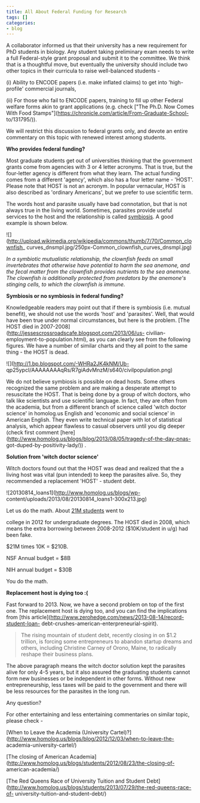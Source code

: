 ```yaml
---
title: All About Federal Funding for Research
tags: []
categories:
- blog
---
```

A collaborator informed us that their university has a new requirement for PhD
students in biology. Any student taking preliminary exam needs to write a full
Federal-style grant proposal and submit it to the committee. We think that is
a thoughtful move, but eventually the university should include two other
topics in their curricula to raise well-balanced students -
<!--more-->

(i) Ability to ENCODE papers (i.e. make inflated claims) to get into 'high-
profile' commercial journals,

(ii) For those who fail to ENCODE papers, training to fill up other Federal
welfare forms akin to grant applications (e.g. check ["The Ph.D. Now Comes
With Food Stamps"](https://chronicle.com/article/From-Graduate-School-
to/131795/)).

We will restrict this discussion to federal grants only, and devote an entire
commentary on this topic with renewed interest among students.

**Who provides federal funding?**

Most graduate students get out of universities thinking that the government
grants come from agencies with 3 or 4 letter acronyms. That is true, but the
four-letter agency is different from what they learn. The actual funding comes
from a different 'agency', which also has a four letter name - 'HOST'. Please
note that HOST is not an acronym. In popular vernacular, HOST is also
described as 'ordinary Americans', but we prefer to use scientific term.

The words host and parasite usually have bad connotation, but that is not
always true in the living world. Sometimes, parasites provide useful services
to the host and the relationship is called
[symbiosis](http://en.wikipedia.org/wiki/Symbiosis). A good example is shown
below.

![](http://upload.wikimedia.org/wikipedia/commons/thumb/7/70/Common_clownfish_
curves_dnsmpl.jpg/250px-Common_clownfish_curves_dnsmpl.jpg)

_In a symbiotic mutualistic relationship, the clownfish feeds on small
invertebrates that otherwise have potential to harm the sea anemone, and the
fecal matter from the clownfish provides nutrients to the sea anemone. The
clownfish is additionally protected from predators by the anemone's stinging
cells, to which the clownfish is immune._

**Symbiosis or no symbiosis in federal funding?**

Knowledgeable readers may point out that if there is symbiosis (i.e. mutual
benefit), we should not use the words 'host' and 'parasites'. Well, that would
have been true under normal circumstances, but here is the problem. [The HOST
died in 2007-2008](http://jessescrossroadscafe.blogspot.com/2013/06/us-
civilian-employment-to-population.html), as you can clearly see from the
following figures. We have a number of similar charts and they all point to
the same thing - the HOST is dead.

![](http://1.bp.blogspot.com/-WHRa2JK4kNM/Ub-
qp25ypcI/AAAAAAAAqRs/R7giAdvMnzM/s640/civilpopulation.png)

We do not believe symbiosis is possible on dead hosts. Some others recognized
the same problem and are making a desperate attempt to resuscitate the HOST.
That is being done by a group of witch doctors, who talk like scientists and
use scientific language. In fact, they are often from the academia, but from a
different branch of science called 'witch doctor science' in homolog.us
English and 'economic and social science' in American English. They even write
technical paper with lot of statistical analysis, which appear flawless to
casual observers until you dig deeper (check first comment
[here](http://www.homolog.us/blogs/blog/2013/08/05/tragedy-of-the-day-pnas-
got-duped-by-positivity-lady/)) .

**Solution from 'witch doctor science'**

Witch doctors found out that the HOST was dead and realized that the a living
host was vital (pun intended) to keep the parasites alive. So, they
recommended a replacement 'HOST' - student debt.

![20130814_loans1](http://www.homolog.us/blogs/wp-
content/uploads/2013/08/20130814_loans1-300x213.jpg)

Let us do the math. About [21M
students](http://nces.ed.gov/fastfacts/display.asp?id=372) went to

college in 2012 for undergraduate degrees. The HOST died in 2008, which means
the extra borrowing between 2008-2012 ($10K/student in u/g) had been fake.

$21M times 10K = $210B.

NSF Annual budget = $8B

NIH annual budget = $30B

You do the math.

**Replacement host is dying too :(**

Fast forward to 2013. Now, we have a second problem on top of the first one.
The replacement host is dying too, and you can find the implications from
[this article](http://www.zerohedge.com/news/2013-08-14/record-student-loan-
debt-crushes-american-enterpreneurial-spirit).

> The rising mountain of student debt, recently closing in on $1.2 trillion,
is forcing some entrepreneurs to abandon startup dreams and others, including
Christine Carney of Orono, Maine, to radically reshape their business plans.

The above paragraph means the witch doctor solution kept the parasites alive
for only 4-5 years, but it also assured the graduating students cannot form
new businesses or be independent in other forms. Without new entrepreneurship,
less taxes will be paid to the government and there will be less resources for
the parasites in the long run.

Any question?

For other entertaining and less entertaining commentaries on similar topic,
please check -

[When to Leave the Academia (University
Cartel)?](http://www.homolog.us/blogs/blog/2012/12/03/when-to-leave-the-
academia-university-cartel/)

[The closing of American
Academia](http://www.homolog.us/blogs/students/2012/08/23/the-closing-of-
american-academia/)

[The Red Queens Race of University Tuition and Student
Debt](http://www.homolog.us/blogs/students/2013/07/29/the-red-queens-race-of-
university-tuition-and-student-debt/)

